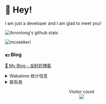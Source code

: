 # 👋 Hey!

I am just a developer and I am glad to meet you!

![Arronlong's github stats](https://github-readme-stats.vercel.app/api?username=Arronlong&show_icons=true&theme=tokyonight&locale=en&count_private=true)

<p><img align="center" src="https://github-readme-streak-stats.herokuapp.com/?user=Arronlong&theme=highcontrast" alt="mcseekeri" /></p>

### 💷 Blog

[📌 My Blog - 龙轩的博客](https://arronlong.com/)


<details>

<summary>Wakatime 统计信息</summary>

<!--START_SECTION:waka-->
![Lines of code](https://img.shields.io/badge/From%20Hello%20World%20I%27ve%20Written-93102%20lines%20of%20code-blue)

**I'm an Early 🐤** 

```text
🌞 Morning    41 commits     █████░░░░░░░░░░░░░░░░░░░░   21.03% 
🌆 Daytime    89 commits     ███████████░░░░░░░░░░░░░░   45.64% 
🌃 Evening    44 commits     █████░░░░░░░░░░░░░░░░░░░░   22.56% 
🌙 Night      21 commits     ██░░░░░░░░░░░░░░░░░░░░░░░   10.77%

```


📊 **This Week I Spent My Time On** 

```text
💬 Programming Languages: 
No Activity Tracked This Week

```

**I Mostly Code in JavaScript** 

```text
JavaScript               4 repos             █████████░░░░░░░░░░░░░░░░   36.36% 
Java                     3 repos             ██████░░░░░░░░░░░░░░░░░░░   27.27% 
HTML                     3 repos             ██████░░░░░░░░░░░░░░░░░░░   27.27% 
Python                   1 repo              ██░░░░░░░░░░░░░░░░░░░░░░░   9.09%

```



 Last Updated on 04/07/2021
<!--END_SECTION:waka-->

</details>

<details>

<summary>联系我</summary>

- 邮箱：cclsuperstar@126.com
- 微信：longxuan100 (👇扫一扫更方便👇)

![](https://cdn.jsdelivr.net/gh/Arronlong/cdn/blogImg/20200807150643.png)

</details>

<p align="center"> 
  Visitor count<br>
  <img src="https://profile-counter.glitch.me/Arronlong/count.svg" />
</p>

